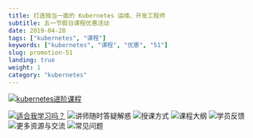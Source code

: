 ```yaml
---
title: 打造独当一面的 Kubernetes 运维、开发工程师
subtitle: 五一节假日课程优惠活动
date: 2019-04-28
tags: ["kubernetes", "课程"]
keywords: ["kubernetes", "课程", "优惠", "51"]
slug: promotion-51
landing: true
weight: 1
category: "kubernetes"
---
```


[![kubernetes进阶课程](https://bxdc-static.oss-cn-beijing.aliyuncs.com/images/9mogk.png)](https://youdianzhishi.com/course/6n8xd6/)
<!--more-->
[![适合我学习吗？](https://bxdc-static.oss-cn-beijing.aliyuncs.com/images/okqs8.png)](/post/promotion-51)
![讲师随时答疑解惑](https://bxdc-static.oss-cn-beijing.aliyuncs.com/images/kvgkl.png)
![授课方式](https://bxdc-static.oss-cn-beijing.aliyuncs.com/images/cwcuo.png)
![课程大纲](https://bxdc-static.oss-cn-beijing.aliyuncs.com/images/o8hxq.png)
![学员反馈](https://bxdc-static.oss-cn-beijing.aliyuncs.com/images/ietoa.png)
![更多资源与交流](https://bxdc-static.oss-cn-beijing.aliyuncs.com/images/jel5z.png)
![常见问题](https://bxdc-static.oss-cn-beijing.aliyuncs.com/images/doy0i.png)
